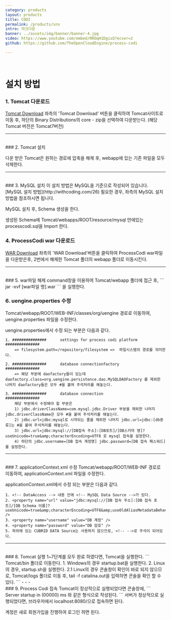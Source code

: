 ```yaml
---
category: products
layout: products
title: CODI
permalink: /products/sns
intro: 마크다운
banner: ../assets/img/banner/banner-4.jpg
video: https://www.youtube.com/embed/RROqH1DgisQ?ecver=2
github: https://github.com/TheOpenCloudEngine/process-codi

---
```


<br>

# 설치 방법

### 1. Tomcat 다운로드

[Tomcat Download](http://tomcat.apache.org/download-70.cgi) 좌측의 'Tomcat Download' 버튼을 클릭하여 Tomcat사이트로 이동 후, 하단의 Binary Distributions의 core - zip을 선택하여 다운받는다. (해당 Tomcat 버전은 Tomcat7버전)

- - -
<br>
### 2. Tomcat 설치

다운 받은 Tomcat은 원하는 경로에 압축을 해제 후, webapp에 있는 기존 파일을 모두 삭제한다.

- - -
<br>
### 3. MySQL 설치
이 설치 방법은 MySQL을 기준으로 작성되어 있습니다.
[MySQL 설치 방법](http://withcoding.com/26) 필요한 경우, 좌측의 MySQL 설치 방법을 참조하시면 됩니다.

MySQL 설치 후, Schema 생성을 한다.

생성된 Schema에 Tomcat/webapps/ROOT/resource/mysql 안에있는 processcodi.sql을 Import 한다.

### 4. ProcessCodi war 다운로드
[WAR Download](https://oss.sonatype.org/content/repositories/snapshots/org/uengine/process-codi/1.0.0r-SNAPSHOT/process-codi-1.0.0r-20170803.045936-1.war) 좌측의 'WAR Download'버튼을 클릭하여 ProcessCodi war파일을 다운받은후, 2번에서 해제한 Tomcat 폴더의 webapp 폴더로 이동시킨다.

- - -  
<br>
### 5. war파일 해제
command창을 이용하여 Tomcat/webapp 폴더에 접근 후, 
```
jar -xvf [war파일 명].war
```
을 실행한다.

### 6. uengine.properties 수정
Tomcat/webapp/ROOT/WEB-INF/classes/org/uengine 경로로 이동하여, uengine.properties 파일을 수정한다.

uengine.properties에서 수정 되는 부분은 다음과 같다.
```
1. ###############		settings for process codi platform		###############
    => filesystem.path=/repository/filesystem =>  파일시스템의 경로를 의미한다.

2. ###############		database connectionfactory			###############
    => 해당 부분에 daofactory들이 있는데
daofactory.class=org.uengine.persistence.dao.MySQLDAOFactory 를 제외한 나머지 daofactory들은 모두 #을 붙여 주석처리를 해놓는다.

3. ###############		database connection				###############
    해당 부분에서 수정해야 할 부분은
    1) jdbc.driverClassName=com.mysql.jdbc.Driver 부분을 제외한 나머지 jdbc.driverClassName은 모두 #을 붙여 주석처리를 해놓는다.
    2) jdbc.url=jdbc:mysql로 시작되는 줄을 제외한 나머지 jdbc.url=jdbc:[db종류]는 #을 붙여 주석처리를 해놓는다.
    3) jdbc.url=jdbc:mysql://[DB접속 주소]:[DB포트]/[DB스키마 명]?useUnicode=true&amp;characterEncoding=UTF8 로 mysql 접속을 설정한다.
    4) 하단의 jdbc.username=[DB 접속 계정명] jdbc.password=[DB 접속 패스워드]를 설정한다.
```
- - -
<br>
### 7. applicationContext.xml 수정
Tomcat/webapp/ROOT/WEB-INF 경로로 이동하여, applicationContext.xml 파일을 수정한다.

applicationContext.xml에서 수정 되는 부분은 다음과 같다.
```
1. <!-- DataAccess --> 내용 안에 <!-- MySQL Data Source -->가 있다.
2. <property name="url" value="jdbc:mysql://[DB 접속 주소]:[DB 접속 포트]/[DB Schema 이름]?useUnicode=true&amp;characterEncoding=UTF8&amp;useOldAliasMetadataBehavior=true" /> 
3. <property name="username" value="DB 계정" />
4. <property name="password" value="DB 암호" />
5. 하위에 있는 CUBRID DATA Source는 사용하지 않으므로, <!-- -->로 주석이 되어있다.
```
- - -
<br>
### 8. Tomcat 실행
1~7단계를 모두 완료 하였다면, Tomcat을 실행한다.
```
Tomcat/bin 폴더로 이동한다.
1. Windows의 경우 startup.bat을 실행한다.
2. Linux의 경우, startup.sh을 실행한다.
2.1 Linux의 경우 콘솔창이 확인이 바로 되지 않으므로, Tomcat/logs 폴더로 이동 후, tail -f catalina.out을 입력하면 콘솔을 확인 할 수 있다.
```
- - -
<br>
### 9. Process Codi 접속
Tomcat이 정상적으로 실행되었다면 콘솔창에,
```
 Server startup in (00000) ms 와 같은 형식으로 작성된다.
```
서버가 정상적으로 실행되었다면, 브라우저에서 localhost:8080/으로 접속하면 된다.

계정은 새로 회원가입을 진행하여 로그인 하면 된다.
